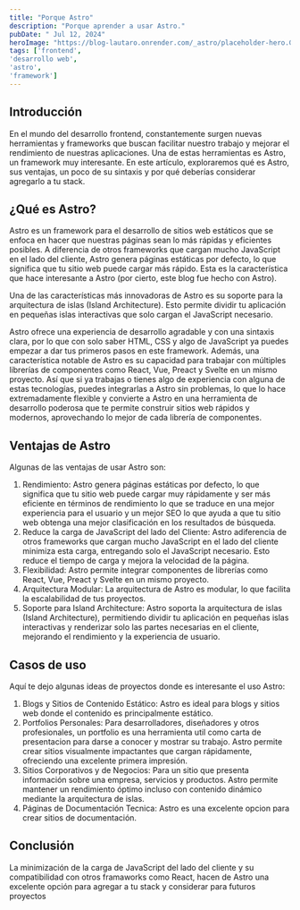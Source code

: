 ```yaml
---
title: "Porque Astro"
description: "Porque aprender a usar Astro."
pubDate: " Jul 12, 2024"
heroImage: "https://blog-lautaro.onrender.com/_astro/placeholder-hero.GamGidh7_2hSjBt.jpg"
tags: ['frontend',
'desarrollo web',
'astro',
'framework']
---
```


## Introducción

En el mundo del desarrollo frontend, constantemente surgen nuevas herramientas y frameworks que buscan facilitar nuestro trabajo y mejorar el rendimiento de nuestras aplicaciones. Una de estas herramientas es Astro, un framework muy interesante. En este artículo, exploraremos qué es Astro, sus ventajas, un poco de su sintaxis y por qué deberías considerar agregarlo a tu stack.

## ¿Qué es Astro?

Astro es un framework para el desarrollo de sitios web estáticos que se enfoca en hacer que nuestras páginas sean lo más rápidas y eficientes posibles. A diferencia de otros frameworks que cargan mucho JavaScript en el lado del cliente, Astro genera páginas estáticas por defecto, lo que significa que tu sitio web puede cargar más rápido. Esta es la característica que hace interesante a Astro (por cierto, este blog fue hecho con Astro).

Una de las características más innovadoras de Astro es su soporte para la arquitectura de islas (Island Architecture). Esto permite dividir tu aplicación en pequeñas islas interactivas que solo cargan el JavaScript necesario.

Astro ofrece una experiencia de desarrollo agradable y con una sintaxis clara, por lo que con solo saber HTML, CSS y algo de JavaScript ya puedes empezar a dar tus primeros pasos en este framework. Además, una característica notable de Astro es su capacidad para trabajar con múltiples librerías de componentes como React, Vue, Preact y Svelte en un mismo proyecto. Así que si ya trabajas o tienes algo de experiencia con alguna de estas tecnologías, puedes integrarlas a Astro sin problemas, lo que lo hace extremadamente flexible y convierte a Astro en una herramienta de desarrollo poderosa que te permite construir sitios web rápidos y modernos, aprovechando lo mejor de cada librería de componentes.

## Ventajas de Astro

Algunas de las ventajas de usar Astro son:

1. Rendimiento: Astro genera páginas estáticas por defecto, lo que significa que tu sitio web puede cargar muy rápidamente y ser más eficiente en términos de rendimiento lo que se traduce en una mejor experiencia para el usuario y un mejor SEO lo que ayuda a que tu sitio web obtenga una mejor clasificación en los resultados de búsqueda.
2. Reduce la carga de JavaScript del lado del Cliente: Astro adiferencia de otros frameworks que cargan mucho JavaScript en el lado del cliente minimiza esta carga, entregando solo el JavaScript necesario. Esto reduce el tiempo de carga y mejora la velocidad de la página.
3. Flexibilidad: Astro permite integrar componentes de librerías como React, Vue, Preact y Svelte en un mismo proyecto.
4. Arquitectura Modular: La arquitectura de Astro es modular, lo que facilita la escalabilidad de tus proyectos.
5. Soporte para Island Architecture: Astro soporta la arquitectura de islas (Island Architecture), permitiendo dividir tu aplicación en pequeñas islas interactivas y renderizar solo las partes necesarias en el cliente, mejorando el rendimiento y la experiencia de usuario.

## Casos de uso

Aquí te dejo algunas ideas de proyectos donde es interesante el uso Astro:

1. Blogs y Sitios de Contenido Estático: Astro es ideal para blogs y sitios web donde el contenido es principalmente estático.
2. Portfolios Personales: Para desarrolladores, diseñadores y otros profesionales, un portfolio es una herramienta util como carta de presentacion para darse a conocer y mostrar su trabajo. Astro permite crear sitios visualmente impactantes que cargan rápidamente, ofreciendo una excelente primera impresión.
3. Sitios Corporativos y de Negocios:  Para un sitio que presenta información sobre una empresa, servicios y productos. Astro permite mantener un rendimiento óptimo incluso con contenido dinámico mediante la arquitectura de islas.
4. Páginas de Documentación Tecnica: Astro es una excelente opcion para crear sitios de documentación.

## Conclusión

La minimización de la carga de JavaScript del lado del cliente y su compatibilidad con otros framaworks como React, hacen de Astro una excelente opción para agregar a tu stack y considerar para futuros proyectos